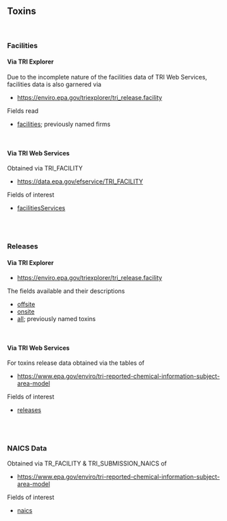 ## Toxins

<br>

### Facilities


#### Via TRI Explorer

Due to the incomplete nature of the facilities data of TRI Web Services, facilities data is also garnered via

* https://enviro.epa.gov/triexplorer/tri_release.facility

Fields read

* [facilities](facilities.csv); previously named firms

<br>

#### Via TRI Web Services

Obtained via TRI_FACILITY

* https://data.epa.gov/efservice/TRI_FACILITY

Fields of interest

* [facilitiesServices](facilitiesServices.csv)

<br>
<br>

### Releases

#### Via TRI Explorer

* https://enviro.epa.gov/triexplorer/tri_release.facility

The fields available and their descriptions

* [offsite](./sites/offsite.csv)
* [onsite](./sites/onsite.csv)
* [all](./sites/all.csv); previously named toxins

<br>

#### Via TRI Web Services

For toxins release data obtained via the tables of

* https://www.epa.gov/enviro/tri-reported-chemical-information-subject-area-model

Fields of interest

* [releases](releases.csv)

<br>
<br>

### NAICS Data

Obtained via TR_FACILITY & TRI_SUBMISSION_NAICS of

* https://www.epa.gov/enviro/tri-reported-chemical-information-subject-area-model

Fields of interest

* [naics](naics.csv)
